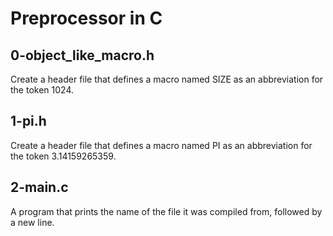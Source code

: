 # Preprocessor in C
## 0-object_like_macro.h
Create a header file that defines a macro named SIZE as an abbreviation for the token 1024.
## 1-pi.h
Create a header file that defines a macro named PI as an abbreviation for the token 3.14159265359.
## 2-main.c
A program that prints the name of the file it was compiled from, followed by a new line.
